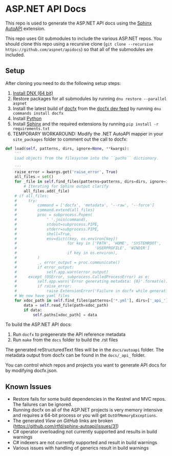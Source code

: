 # ASP.NET API Docs

This repo is used to generate the ASP.NET API docs using the [Sphinx AutoAPI](https://github.com/rtfd/sphinx-autoapi) extension.

This repo uses Git submodules to include the various ASP.NET repos. You should clone this repo using a recursive clone (`git clone --recursive https://github.com/aspnet/apidocs`) so that all of the submodules are included.

## Setup

After cloning you need to do the following setup steps:
  1. [Install DNX (64 bit)](http://docs.asp.net/en/latest/getting-started/index.html)
  2. Restore packages for all submodules by running `dnu restore --parallel aspnet`
  3. Install the latest build of [docfx](https://github.com/dotnet/docfx) from the [docfx dev  feed](https://myget.org/gallery/docfx-dev) by running `dnu commands install docfx`
  4. Install [Python](http://python.org)
  5. Install [Sphinx](http://sphinx-doc.org) and the required extensions by running `pip install -r requirements.txt`
  6. TEMPORARY WORKAROUND: Modify the .NET AutoAPI mapper in your `site_packages` folder to comment out the call to docfx:

```python
def load(self, patterns, dirs, ignore=None, **kwargs):
    '''
    Load objects from the filesystem into the ``paths`` dictionary.

    '''
    raise_error = kwargs.get('raise_error', True)
    all_files = set()
    for _file in self.find_files(patterns=patterns, dirs=dirs, ignore=ignore):
        # Iterating for Sphinx output clarify
        all_files.add(_file)
    # if all_files:
    #     try:
    #         command = ['docfx', 'metadata', '--raw', '--force']
    #         command.extend(all_files)
    #         proc = subprocess.Popen(
    #             ' '.join(command),
    #             stdout=subprocess.PIPE,
    #             stderr=subprocess.PIPE,
    #             shell=True,
    #             env=dict((key, os.environ[key])
    #                      for key in ['PATH', 'HOME', 'SYSTEMROOT',
    #                                  'USERPROFILE', 'WINDIR']
    #                      if key in os.environ),
    #         )
    #         _, error_output = proc.communicate()
    #         if error_output:
    #             self.app.warn(error_output)
    #     except (OSError, subprocess.CalledProcessError) as e:
    #         self.app.warn('Error generating metadata: {0}'.format(e))
    #         if raise_error:
    #             raise ExtensionError('Failure in docfx while generating AutoAPI output.')
    # We now have yaml files
    for xdoc_path in self.find_files(patterns=['*.yml'], dirs=['_api_'], ignore=ignore):
        data = self.read_file(path=xdoc_path)
        if data:
            self.paths[xdoc_path] = data
```

To build the ASP.NET API docs:
  1. Run `docfx` to pregenerate the API reference metadata
  2. Run `make` from the `docs` folder to build the .rst files

The generated reStructuredText files will be in the `docs/autoapi` folder. The metadata output from docfx can be found in the `docs/_api_` folder.

You can control which repos and projects you want to generate API docs for by modifying docfx.json.

## Known Issues

- Restore fails for some build dependencies in the Kestrel and MVC repos. The failures can be ignored.
- Running docfx on all of the ASP.NET projects is very memory intensive and requires a 64-bit process or you will get `OutOfMemoryExceptions`.
- The generated *View on GitHub* links are broken (https://github.com/rtfd/sphinx-autoapi/issues/31)
- C# operator overloading not currently supported and results in build warnings
- C# indexers are not currently supported and result in build warnings
- Various issues with handling of generics result in build warnings

